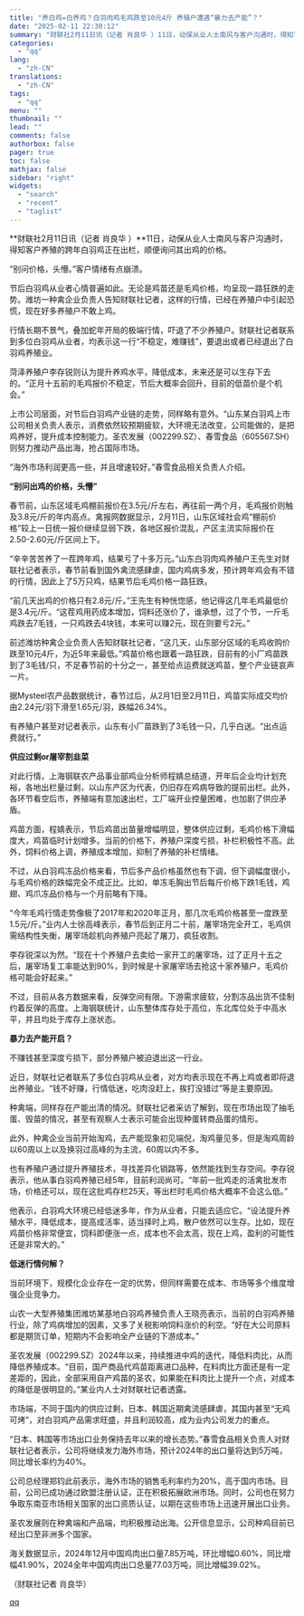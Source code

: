 ```yaml
---
title: "养白鸡=白养鸡？白羽肉鸡毛鸡跌至10元4斤 养殖户遭遇“暴力去产能”？"
date: "2025-02-11 22:30:12"
summary: "财联社2月11日讯（记者 肖良华 ）11日，动保从业人士南风与客户沟通时，得知客户养殖的跨年白羽鸡正..."
categories:
  - "qq"
lang:
  - "zh-CN"
translations:
  - "zh-CN"
tags:
  - "qq"
menu: ""
thumbnail: ""
lead: ""
comments: false
authorbox: false
pager: true
toc: false
mathjax: false
sidebar: "right"
widgets:
  - "search"
  - "recent"
  - "taglist"
---
```


**财联社2月11日讯（记者 肖良华 ）**11日，动保从业人士南风与客户沟通时，得知客户养殖的跨年白羽鸡正在出栏，顺便询问其出鸡的价格。

“别问价格，头懵。”客户情绪有点崩溃。

节后白羽鸡从业者心情普遍如此。无论是鸡苗还是毛鸡价格，均呈现一路狂跌的走势。潍坊一种禽企业负责人告知财联社记者，这样的行情，已经在养殖户中引起恐慌，现在好多养殖户不敢上鸡。

行情长期不景气，叠加蛇年开局的极端行情，吓退了不少养殖户。财联社记者联系到多位白羽鸡从业者，均表示这一行“不稳定，难赚钱”，要退出或者已经退出了白羽鸡养殖业。

菏泽养殖户李存锐则认为提升养鸡水平，降低成本，未来还是可以生存下去的。“正月十五前的毛鸡报价不稳定，节后大概率会回升，目前的低苗价是个机会。”

上市公司层面，对节后白羽鸡产业链的走势，同样略有意外。“山东某白羽鸡上市公司相关负责人表示，消费依然较预期疲软，大环境无法改变，公司能做的，是把鸡养好，提升成本控制能力。圣农发展（002299.SZ）、春雪食品（605567.SH）则努力推动产品出海，抢占国际市场。

“海外市场利润更高一些，并且增速较好。”春雪食品相关负责人介绍。

**“别问出鸡的价格，头懵”**

春节前，山东区域毛鸡棚前报价在3.5元/斤左右，再往前一两个月，毛鸡报价则触及3.8元/斤的年内高点。禽报网数据显示，2月11日，山东区域社会鸡“棚前价格”较上一日统一报价继续显弱下跌，各地区报价混乱，产区主流实际报价在2.50-2.60元/斤区间上下。

“辛辛苦苦养了一茬跨年鸡，结果亏了十多万元。”山东白羽肉鸡养殖户王先生对财联社记者表示，春节前看到国外禽流感肆虐，国内鸡病多发，预计跨年鸡会有不错的行情，因此上了5万只鸡，结果节后毛鸡价格一路狂跌。

“前几天出鸡的价格只有2.8元/斤。”王先生有种恍惚感，他记得这几年毛鸡最低价是3.4元/斤。“这茬鸡用药成本增加，饲料还涨价了，谁承想，过了个节，一斤毛鸡跌去7毛钱，一只鸡跌去4块钱，本来可以赚2元，现在则要亏2元。”

前述潍坊种禽企业负责人告知财联社记者，“这几天，山东部分区域的毛鸡收购价跌至10元4斤，为近5年来最低。”鸡苗价格也跟着一路狂跌，目前有的小厂鸡苗跌到了3毛钱/只，不足春节前的十分之一，甚至给点运费就送鸡苗，整个产业链哀声一片。

据Mysteel农产品数据统计，春节过后，从2月1日至2月11日，鸡苗实际成交均价由2.24元/羽下滑至1.65元/羽，跌幅26.34%。

有养殖户甚至对记者表示，山东有小厂苗跌到了3毛钱一只，几乎白送。“出点运费就行。”

**供应过剩or屠宰割韭菜**

对此行情，上海钢联农产品事业部鸡业分析师程婧总结道，开年后企业均计划充裕，各地出栏量过剩，以山东产区为代表，仍旧存在鸡病导致的提前出栏。此外，各环节看空后市，养殖端有意加速出栏，工厂端开业控量困难，也加剧了供应矛盾。

鸡苗方面，程婧表示，节后鸡苗出苗量增幅明显，整体供应过剩，毛鸡价格下滑幅度大，鸡苗临时计划增多。当前的价格下，养殖户深度亏损，补栏积极性不高。此外，饲料价格上调，养殖成本增加，抑制了养殖的补栏情绪。

不过，从白羽鸡冻品价格来看，节后多产品价格虽然也有下调，但下调幅度很小，与毛鸡价格的跌幅完全不成正比。比如，单冻毛胸出节后每斤价格下跌1毛钱，鸡翅、鸡爪冻品价格与一个月前略有下降。

“今年毛鸡行情走势像极了2017年和2020年正月，那几次毛鸡价格甚至一度跌至1.5元/斤。”业内人士徐高峰表示，春节后到正月二十前，屠宰场完全开工，毛鸡供需结构性失衡，屠宰场趁机向养殖户亮起了屠刀，疯狂收割。

李存锐深以为然。“现在十个养殖户去卖给一家开工的屠宰场，过了正月十五之后，屠宰场复工率能达到90%，到时候是十家屠宰场去抢这十家养殖户，毛鸡价格可能会好起来。”

不过，目前从各方数据来看，反弹空间有限。下游需求疲软，分割冻品出货不佳制约着反弹的高度。上海钢联统计，山东整体库存处于高位，东北库位处于中高水平，并且均处于库存上涨状态。

**暴力去产能开启？**

不赚钱甚至深度亏损下，部分养殖户被迫退出这一行业。

近日，财联社记者联系了多位白羽鸡从业者，对方均表示现在不再上鸡或者即将退出养殖业。“钱不好赚，行情低迷，吃肉没赶上，挨打没错过”等是主要原因。

种禽端，同样存在产能出清的情况。财联社记者采访了解到，现在市场出现了抽毛蛋、毁苗的情况，甚至有观察人士表示可能会出现种蛋转商品蛋的情形。

此外，种禽企业当前开始淘鸡，去产能现象初见端倪，淘鸡量见多，但是淘鸡周龄以60周以上以及换羽过高峰的为主流，60周以内不多。

也有养殖户通过提升养殖技术，寻找差异化销路等，依然能找到生存空间。李存锐表示，他从事白羽鸡养殖已经5年，目前利润尚可。“年前一批鸡走的活禽批发市场，价格还可以，现在这批鸡存栏25天，等出栏时毛鸡价格大概率不会这么低。”

他表示，白羽鸡大环境已经低迷多年，作为从业者，只能去适应它。“设法提升养殖水平，降低成本，提高成活率，适当择时上鸡，散户依然可以生存。比如，现在鸡苗价格非常便宜，饲料即便涨一点，成本也不会太高，现在上鸡，盈利的可能性还是非常大的。”

**低迷行情何解？**

当前环境下，规模化企业存在一定的优势，但同样需要在成本、市场等多个维度增强企业竞争力。

山农一大型养殖集团潍坊某基地白羽鸡养殖负责人王晓亮表示，当前的白羽鸡养殖行业，除了鸡病增加的因素，又多了关税影响饲料涨价的利空。“好在大公司原料都是期货订单，短期内不会影响全产业链的下游成本。”

圣农发展（002299.SZ）2024年以来，持续推进中鸡的迭代，降低料肉比，从而降低养殖成本。“目前，国产商品代鸡苗距离进口品种，在料肉比方面还是有一定差距的，因此，全部采用自产鸡苗的圣农，如果能在料肉比上提升一个点，对成本的降低是很明显的。”某业内人士对财联社记者透露。

市场端，不同于国内的供应过剩，日本、韩国近期禽流感肆虐，其国内甚至“无鸡可烤”，对白羽鸡产品需求旺盛，并且利润较高，成为业内公司发力的重点。

“日本、韩国等市场出口业务保持去年以来的增长态势。”春雪食品相关负责人对财联社记者表示，公司将继续发力海外市场，预计2024年的出口量将达到5万吨，同比增长率约为40%。

公司总经理郑钧此前表示，海外市场的销售毛利率约为20%，高于国内市场。目前，公司已成功通过欧盟注册认证，正在积极拓展欧洲市场。同时，公司也在努力争取东南亚市场相关国家的出口资质认证，以期在这些市场上迅速开展出口业务。

圣农发展则在种禽端和产品端，均积极推动出海。公开信息显示，公司种鸡目前已经出口至非洲多个国家。

海关数据显示，2024年12月中国鸡肉出口量7.85万吨，环比增幅0.60%，同比增幅41.90%，2024全年中国鸡肉出口总量77.03万吨，同比增幅39.02%。

（财联社记者 肖良华）

[qq](https://new.qq.com/rain/a/20250211A08VEU00)
